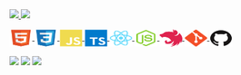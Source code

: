 
<div>
  <a href="https://github.com/sambuite">
  <img height="180em" src="https://github-readme-stats.vercel.app/api?username=sambuite&show_icons=true&theme=tokyonight&include_all_commits=true&count_private=true"/>
  <img height="180em" src="https://github-readme-stats.vercel.app/api/top-langs/?username=sambuite&layout=compact&langs_count=7&theme=tokyonight"/>
</div>
<br>
<div>
  <img align="center" alt="Html Icon" height="30" width="40" src="https://raw.githubusercontent.com/devicons/devicon/master/icons/html5/html5-original.svg">
  <img align="center" alt="Css Icon" height="30" width="40" src="https://raw.githubusercontent.com/devicons/devicon/master/icons/css3/css3-original.svg">
  <img align="center" alt="Javascript Icon" height="30" width="40" src="https://raw.githubusercontent.com/devicons/devicon/master/icons/javascript/javascript-plain.svg">
  <img align="center" alt="Ts Icon" height="30" width="40" src="https://raw.githubusercontent.com/devicons/devicon/master/icons/typescript/typescript-plain.svg">
  <img align="center" alt="React Icon" height="30" width="40" src="https://raw.githubusercontent.com/devicons/devicon/master/icons/react/react-original.svg">
  <img align="center" alt="Express Icon" height="30" width="40" src="https://raw.githubusercontent.com/devicons/devicon/master/icons/nodejs/nodejs-plain.svg">
  <img align="center" alt="Nestjs Icon" height="30" width="40" src="https://raw.githubusercontent.com/devicons/devicon/master/icons/nestjs/nestjs-plain.svg">
  <img align="center" alt="Git Icon" height="30" width="40" src="https://raw.githubusercontent.com/devicons/devicon/master/icons/git/git-original.svg">
  <img align="center" alt="Github Icon" height="30" width="40" src="https://raw.githubusercontent.com/devicons/devicon/master/icons/github/github-original.svg">
</div>
  
<br>
 
<div> 
  <a href="https://www.youtube.com/channel/UCy4tKJeQHBHVFEgFRGFCdKg" target="_blank"><img src="https://img.shields.io/badge/YouTube-FF0000?style=for-the-badge&logo=youtube&logoColor=white" target="_blank"></a>
  <a href="https://instagram.com/sambuite_" target="_blank"><img src="https://img.shields.io/badge/-Instagram-%23E4405F?style=for-the-badge&logo=instagram&logoColor=white" target="_blank"></a>
  <a href = "mailto:murilosambuite@gmail.com"><img src="https://img.shields.io/badge/-Gmail-%23333?style=for-the-badge&logo=gmail&logoColor=white" target="_blank"></a>
</div>
